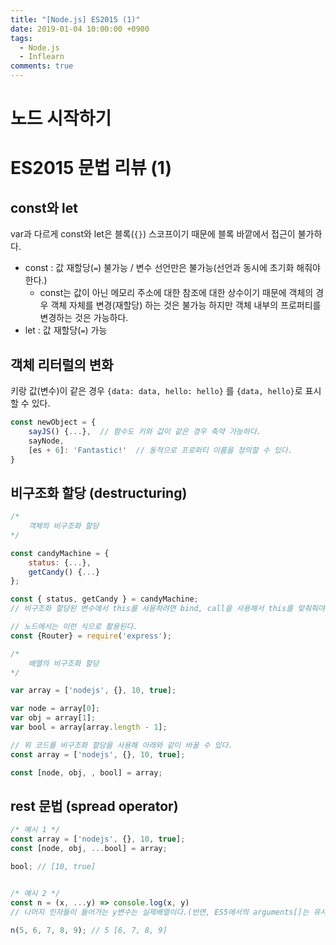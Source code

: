 ```yaml
---
title: "[Node.js] ES2015 (1)"
date: 2019-01-04 10:00:00 +0900
tags:
  - Node.js
  - Inflearn
comments: true
---
```


# 노드 시작하기

# ES2015 문법 리뷰 (1)

## const와 let

var과 다르게 const와 let은 블록(`{}`) 스코프이기 때문에 블록 바깥에서 접근이 불가하다.

- const : 값 재할당(`=`) 불가능 / 변수 선언만은 불가능(선언과 동시에 초기화 해줘야 한다.)
  - const는 값이 아닌 메모리 주소에 대한 참조에 대한 상수이기 때문에 객체의 경우 객체 자체를 변경(재할당) 하는 것은 불가능 하지만 객체 내부의 프로퍼티를 변경하는 것은 가능하다.
- let : 값 재할당(`=`) 가능



## 객체 리터럴의 변화

키랑 값(변수)이 같은 경우 `{data: data, hello: hello}` 를 `{data, hello}`로 표시할 수 있다.

```js
const newObject = {
    sayJS() {...},	// 함수도 키와 값이 같은 경우 축약 가능하다.
    sayNode,
    [es + 6]: 'Fantastic!'	// 동적으로 프로퍼티 이름을 정의할 수 있다.
}
```



## 비구조화 할당 (destructuring)

```js
/* 
	객체의 비구조화 할당 
*/

const candyMachine = {
    status: {...},
    getCandy() {...}
};

const { status, getCandy } = candyMachine;
// 비구조화 할당된 변수에서 this를 사용하려면 bind, call을 사용해서 this를 맞춰줘야 한다.

// 노드에서는 이런 식으로 활용된다.
const {Router} = require('express');

/* 
	배열의 비구조화 할당 
*/

var array = ['nodejs', {}, 10, true];

var node = array[0];
var obj = array[1];
var bool = array[array.length - 1];

// 위 코드를 비구조화 할당을 사용해 아래와 같이 바꿀 수 있다.
const array = ['nodejs', {}, 10, true];

const [node, obj, , bool] = array;
```



## rest 문법 (spread operator)

```js
/* 예시 1 */
const array = ['nodejs', {}, 10, true];
const [node, obj, ...bool] = array;

bool; // [10, true]


/* 예시 2 */
const n = (x, ...y) => console.log(x, y)
// 나머지 인자들이 들어가는 y변수는 실제배열이다.(반면, ES5에서의 arguments[]는 유사배열이다.)

n(5, 6, 7, 8, 9); // 5 [6, 7, 8, 9]
```



